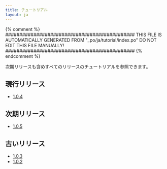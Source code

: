 ```yaml
---
title: チュートリアル
layout: ja
---
```


{% comment %}
##############################################
  THIS FILE IS AUTOMATICALLY GENERATED FROM
  "_po/ja/tutorial/index.po"
  DO NOT EDIT THIS FILE MANUALLY!
##############################################
{% endcomment %}


次期リリースも含めすべてのリリースのチュートリアルを参照できます。

## 現行リリース

* [1.0.4](1.0.4/)

## 次期リリース

* [1.0.5](1.0.5/)

## 古いリリース

* [1.0.3](1.0.3/)
* [1.0.2](1.0.2/)
